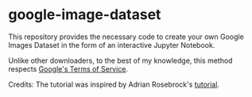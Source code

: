 # google-image-dataset
This repository provides the necessary code to create your own Google Images Dataset in the form of an interactive Jupyter Notebook.

Unlike other downloaders, to the best of my knowledge, this method respects [Google's Terms of Service](https://support.google.com/webmasters/answer/66357?hl=en).

Credits: The tutorial was inspired by Adrian Rosebrock's [tutorial](https://www.pyimagesearch.com/2017/12/04/how-to-create-a-deep-learning-dataset-using-google-images/).
